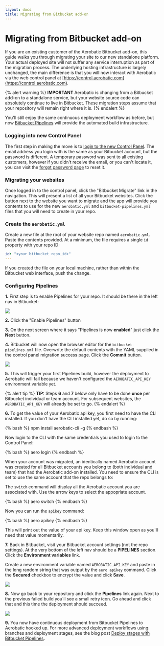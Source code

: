 ```yaml
---
layout: docs
title: Migrating from Bitbucket add-on
---
```


# Migrating from Bitbucket add-on

If you are an existing customer of the Aerobatic Bitbucket add-on, this guide walks you through migrating your site to our new standalone platform. Your actual deployed site will not suffer any service interruption as part of the migration process. The underlying hosting infrastructure is largely unchanged, the main difference is that you will now interact with Aerobatic via the web control panel at [https://control.aerobatic.com](https://control.aerobatic.com).

{% alert warning %}
**IMPORTANT** Aerobatic is changing from a Bitbucket add-on to a standalone service, but your website source code can absolutely continue to live in Bitbucket. These migration steps assume that your repository will remain right where it is.
{% endalert %}

You'll still enjoy the same continuous deployment workflow as before, but now [Bitbucket Pipelines](https://bitbucket.org/product/features/pipelines) will provide the automated build infrastructure.

### Logging into new Control Panel

The first step in making the move is to [login to the new Control Panel](https://control.aerobatic.com/login). The email address you login with is the same as your Bitbucket account, but the password is different. A temporary password was sent to all existing customers, however if you didn't receive the email, or you can't locate it, you can visit the [forgot password page](https://control.aerobatic.com/forgot) to reset it.

### Migrating your websites

Once logged in to the control panel, click the "Bitbucket Migrate" link in the navigation. This will present a list of all your Bitbucket websites. Click the button next to the website you want to migrate and the app will provide you contents to use for the new `aerobatic.yml` and `bitbucket-pipelines.yml` files that you will need to create in your repo.

### Create the `aerobatic.yml`
Create a new file at the root of your website repo named `aerobatic.yml`. Paste the contents provided. At a minimum, the file requires a single `id` property with your repo ID:

~~~yaml
id: "<your bitbucket repo_id>"
---
~~~

If you created the file on your local machine, rather than within the Bitbucket web interface, push the change.

### Configuring Pipelines

**1.** First step is to enable Pipelines for your repo. It should be there in the left nav in Bitbucket:

  <img src="/img/pipelines-menu-link.png" style="max-height: 80px;" />

**2.** Click the "Enable Pipelines" button

**3.** On the next screen where it says "Pipelines is now **enabled**" just click the **Next** button.

**4.** Bitbucket will now open the browser editor for the `bitbucket-pipelines.yml` file. Overwrite the default contents with the YAML supplied in the control panel migration success page. Click the **Commit** button.

<img class="screenshot" src="/img/pipelines-yaml-editor.png">

**5.** This will trigger your first Pipelines build, however the deployment to Aerobatic will fail because we haven't configured the `AEROBATIC_API_KEY` environment variable yet.

{% alert tip %}
**TIP:** Steps **6** and **7** below only have to be done **once** per Bitbucket individual or team account. For subsequent websites, the `AEROBATIC_API_KEY` will already be set to go.
{% endalert %}

**6.** To get the value of your Aerobatic api key, you first need to have the CLI installed. If you don't have the CLI installed yet, do so by running:

{% bash %}
npm install aerobatic-cli -g
{% endbash %}

Now login to the CLI with the same credentials you used to login to the Control Panel:

{% bash %}
aero login
{% endbash %}

When your account was migrated, an identically named Aerobatic account was created for all Bitbucket accounts you belong to (both individual and team) that had the Aerobatic add-on installed. You need to ensure the CLI is set to use the same account that the repo belongs to:

The `switch` command will display all the Aerobatic account you are associated with. Use the arrow keys to select the appopriate account.

{% bash %}
aero switch
{% endbash %}

Now you can run the `apikey` command:

{% bash %}
aero apikey
{% endbash %}

This will print out the value of your api key. Keep this window open as you'll need that value momentarily.

**7.** Back in Bitbucket, visit your Bitbucket account settings (not the repo settings). At the very bottom of the left nav should be a **PIPELINES** section. Click the **Environment variables** link.

Create a new environment variable named `AEROBATIC_API_KEY` and paste in the long random string that was output by the `aero apikey` command. Click the **Secured** checkbox to encrypt the value and click **Save**.

<img class="screenshot" src="/img/pipelines-env-variables.png" />

**8.** Now go back to your repository and click the **Pipelines** link again. Next to the previous failed build you'll see a small retry icon. Go ahead and click that and this time the deployment should succeed.

<img class="screenshot" src="/img/pipelines-success.png" />

**9.** You now have continuous deployment from Bitbucket Pipelines to Aerobatic hooked up. For more advanced deployment workflows using branches and deployment stages, see the blog post [Deploy stages with Bitbucket Pipelines](/blog/deploy-stages-with-bitbucket-pipelines).
